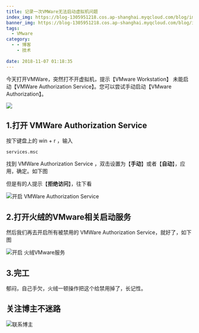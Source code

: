 ```yaml
---
title: 记录一次VMWare无法启动虚拟机问题
index_img: https://blog-1305951218.cos.ap-shanghai.myqcloud.com/blog/image/articleBg/1(13).jpg
banner_img: https://blog-1305951218.cos.ap-shanghai.myqcloud.com/blog/image/articleBg/1(13).jpg
tags:
  - VMware
category:
  - - 博客
    - 技术
 
date: 2018-11-07 01:18:35
---
```


今天打开VMWare，突然打不开虚拟机，提示【VMware Workstation】 未能启动【VMWare Authorization Service】。您可以尝试手动启动【VMware Authorization】。

<!-- more -->

![](https://blog-1305951218.cos.ap-shanghai.myqcloud.com/blog/image/icon/touBuYinDaoGuanZhu.gif)
## 1.打开 VMWare Authorization Service

按下键盘上的 win + r ，输入
```
services.msc
```
找到 VMWare Authorization Service ，双击设置为【**手动**】或者【**自动**】，应用，确定。如下图

但是有的人提示【**拒绝访问**】，往下看

![开启 VMWare Authorization Service](https://blog-1305951218.cos.ap-shanghai.myqcloud.com/blog/image/articleContent/VNwareOsCannotStart/VMwareOsCannotStart1.png)

## 2.打开火绒的VMware相关启动服务

然后我们再去开启所有被禁用的 VMWare Authorization Service，就好了，如下图

![开启 火绒VMware服务](https://blog-1305951218.cos.ap-shanghai.myqcloud.com/blog/image/articleContent/VNwareOsCannotStart/VMwareOsCannotStart2.png)

## 3.完工

郁闷，自己手欠，火绒一顿操作把这个给禁用掉了，长记性。

## 关注博主不迷路
![联系博主](https://blog-1305951218.cos.ap-shanghai.myqcloud.com/blog/image/icon/wechatFindMeNew.png)